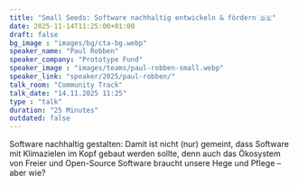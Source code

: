 ```yaml
---
title: "Small Seeds: Software nachhaltig entwickeln & fördern 🇩🇪"
date: 2025-11-14T11:25:00+01:00
draft: false
bg_image : "images/bg/cta-bg.webp"
speaker_name: "Paul Robben"
speaker_company: "Prototype Fund"
speaker_image : "images/teams/paul-robben-small.webp"
speaker_link: "speaker/2025/paul-robben/"
talk_room: "Community Track"
talk_date: "14.11.2025 11:25"
type : "talk"
duration: "25 Minutes"
outdated: false
---
```


Software nachhaltig gestalten: Damit ist nicht (nur) gemeint, dass Software mit Klimazielen im Kopf gebaut werden sollte, denn auch das Ökosystem von Freier und Open-Source Software braucht unsere Hege und Pflege – aber wie?

